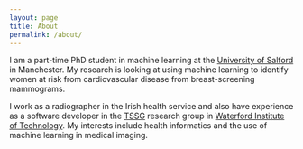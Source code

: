 ```yaml
---
layout: page
title: About
permalink: /about/
---
```


I am a part-time PhD student in machine learning at the [University of Salford](https://www.salford.ac.uk/research/health-sciences/research-groups/diagnostic-imaging) in Manchester. My research is looking at using machine learning to identify women at risk from cardiovascular disease from breast-screening mammograms.

I work as a radiographer in the Irish health service and also have experience as a software developer in the [TSSG](https://www.tssg.org/) research group in [Waterford Institute of Technology](https://www.wit.ie). My interests include health informatics and the use of machine learning in medical imaging.
